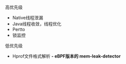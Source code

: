 高优先级
- Native线程泄漏
- Java线程收敛，线程优化
- Pertto
- 锁监控




低优先级
- Hprof文件格式解析
**- eBPF版本的 mem-leak-detector**